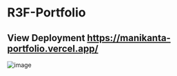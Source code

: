 # R3F-Portfolio
## View Deployment https://manikanta-portfolio.vercel.app/

![image](https://github.com/V31L0x1/R3F-Portfolio/assets/63537300/0869d159-971e-481a-8926-bda53d6dd6fa)
